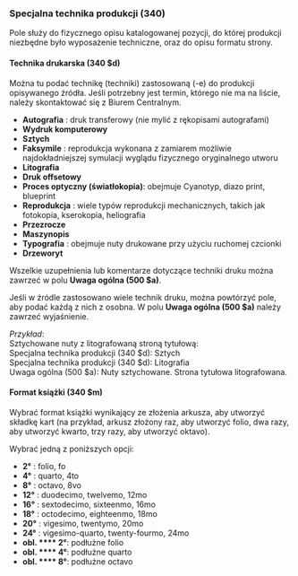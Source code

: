 ### **Specjalna technika produkcji (340)**
Pole służy do fizycznego opisu katalogowanej pozycji, do której produkcji niezbędne było wyposażenie techniczne, oraz do opisu formatu strony. 
#### **Technika drukarska (340** **$d)** 

Można tu podać technikę (techniki) zastosowaną (-e) do produkcji opisywanego źródła. Jeśli potrzebny jest termin, którego nie ma na liście, należy skontaktować się z Biurem Centralnym.

- **Autografia** : druk transferowy (nie mylić z rękopisami autografami)  
- **Wydruk komputerowy**  
- **Sztych**   
- **Faksymile** : reprodukcja wykonana z zamiarem możliwie najdokładniejszej symulacji wyglądu fizycznego oryginalnego utworu
- **Litografia**
- **Druk offsetowy**
- **Proces optyczny (światłokopia)**: obejmuje Cyanotyp, diazo print, blueprint
- **Reprodukcja** : wiele typów reprodukcji mechanicznych, takich jak fotokopia, kserokopia, heliografia
- **Przezrocze**  
- **Maszynopis**   
- **Typografia** : obejmuje nuty drukowane przy użyciu ruchomej czcionki  
- **Drzeworyt**  

 Wszelkie uzupełnienia lub komentarze dotyczące techniki druku można zawrzeć w polu **Uwaga ogólna (500 $a)**.

Jeśli w źródle zastosowano wiele technik druku, można powtórzyć pole, aby podać każdą z nich z osobna. W polu **Uwaga ogólna (500 $a)** należy zawrzeć wyjaśnienie. 

_Przykład_:  
Sztychowane nuty z litografowaną stroną tytułową:  
Specjalna technika produkcji (340 $d): Sztych  
Specjalna technika produkcji (340 $d): Litografia  
Uwaga ogólna (500 $a): Nuty sztychowane. Strona tytułowa litografowana.

  

#### **Format książki (340 $m)**

Wybrać format książki wynikający ze złożenia arkusza, aby utworzyć składkę kart (na przykład, arkusz złożony raz, aby utworzyć folio, dwa razy, aby utworzyć kwarto, trzy razy, aby utworzyć oktavo).

Wybrać jedną z poniższych opcji:

- **2°** : folio, fo
- **4°** : quarto, 4to
- **8°** : octavo, 8vo
- **12°** : duodecimo, twelvemo, 12mo
- **16°** : sextodecimo, sixteenmo, 16mo
- **18°** : octodecimo, eighteenmo, 18mo
- **20°** : vigesimo, twentymo, 20mo
- **24°** : vigesimo-quarto, twenty-fourmo, 24mo
- **obl. **** 2°**: podłużne folio
- **obl. **** 4°**: podłużne quarto  
- **obl. **** 8°**: podłużne octavo